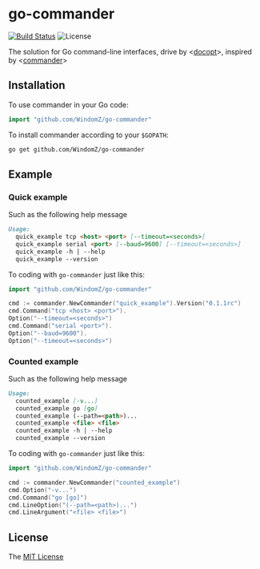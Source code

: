 # go-commander
[![Build Status](https://travis-ci.org/WindomZ/go-commander.svg?branch=master)](https://travis-ci.org/WindomZ/go-commander)
![License](https://img.shields.io/badge/license-MIT-green.svg)

The solution for Go command-line interfaces, 
drive by <[docopt](https://github.com/docopt/docopt.go)>, 
inspired by <[commander](https://github.com/tj/commander.js)>

## Installation

To use commander in your Go code:

```go
import "github.com/WindomZ/go-commander"
```

To install commander according to your `$GOPATH`:

```bash
go get github.com/WindomZ/go-commander
```

## Example

### Quick example

Such as the following help message

```markdown
Usage:
  quick_example tcp <host> <port> [--timeout=<seconds>]
  quick_example serial <port> [--baud=9600] [--timeout=<seconds>]
  quick_example -h | --help
  quick_example --version
```

To coding with `go-commander` just like this:

```go
import "github.com/WindomZ/go-commander"

cmd := commander.NewCommander("quick_example").Version("0.1.1rc")
cmd.Command("tcp <host> <port>").
Option("--timeout=<seconds>")
cmd.Command("serial <port>").
Option("--baud=9600").
Option("--timeout=<seconds>")
```

### Counted example

Such as the following help message

```markdown
Usage:
  counted_example [-v...]
  counted_example go [go]
  counted_example (--path=<path>)...
  counted_example <file> <file>
  counted_example -h | --help
  counted_example --version
```

To coding with `go-commander` just like this:

```go
import "github.com/WindomZ/go-commander"

cmd := commander.NewCommander("counted_example")
cmd.Option("-v...")
cmd.Command("go [go]")
cmd.LineOption("(--path=<path>)...")
cmd.LineArgument("<file> <file>")
```

## License

The [MIT License](https://github.com/WindomZ/gitclone/blob/master/LICENSE)
